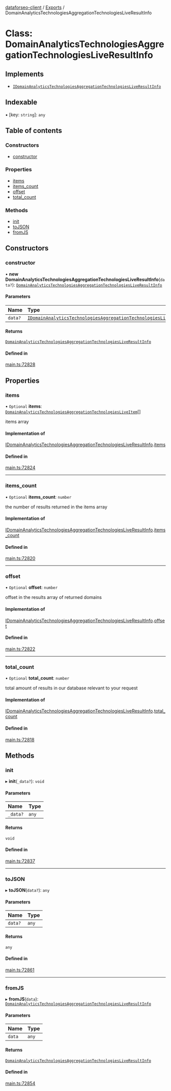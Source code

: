 [dataforseo-client](../README.md) / [Exports](../modules.md) / DomainAnalyticsTechnologiesAggregationTechnologiesLiveResultInfo

# Class: DomainAnalyticsTechnologiesAggregationTechnologiesLiveResultInfo

## Implements

- [`IDomainAnalyticsTechnologiesAggregationTechnologiesLiveResultInfo`](../interfaces/IDomainAnalyticsTechnologiesAggregationTechnologiesLiveResultInfo.md)

## Indexable

▪ [key: `string`]: `any`

## Table of contents

### Constructors

- [constructor](DomainAnalyticsTechnologiesAggregationTechnologiesLiveResultInfo.md#constructor)

### Properties

- [items](DomainAnalyticsTechnologiesAggregationTechnologiesLiveResultInfo.md#items)
- [items\_count](DomainAnalyticsTechnologiesAggregationTechnologiesLiveResultInfo.md#items_count)
- [offset](DomainAnalyticsTechnologiesAggregationTechnologiesLiveResultInfo.md#offset)
- [total\_count](DomainAnalyticsTechnologiesAggregationTechnologiesLiveResultInfo.md#total_count)

### Methods

- [init](DomainAnalyticsTechnologiesAggregationTechnologiesLiveResultInfo.md#init)
- [toJSON](DomainAnalyticsTechnologiesAggregationTechnologiesLiveResultInfo.md#tojson)
- [fromJS](DomainAnalyticsTechnologiesAggregationTechnologiesLiveResultInfo.md#fromjs)

## Constructors

### constructor

• **new DomainAnalyticsTechnologiesAggregationTechnologiesLiveResultInfo**(`data?`): [`DomainAnalyticsTechnologiesAggregationTechnologiesLiveResultInfo`](DomainAnalyticsTechnologiesAggregationTechnologiesLiveResultInfo.md)

#### Parameters

| Name | Type |
| :------ | :------ |
| `data?` | [`IDomainAnalyticsTechnologiesAggregationTechnologiesLiveResultInfo`](../interfaces/IDomainAnalyticsTechnologiesAggregationTechnologiesLiveResultInfo.md) |

#### Returns

[`DomainAnalyticsTechnologiesAggregationTechnologiesLiveResultInfo`](DomainAnalyticsTechnologiesAggregationTechnologiesLiveResultInfo.md)

#### Defined in

[main.ts:72828](https://github.com/dataforseo/TypeScriptClient/blob/7ca1aa4/main.ts#L72828)

## Properties

### items

• `Optional` **items**: [`DomainAnalyticsTechnologiesAggregationTechnologiesLiveItem`](DomainAnalyticsTechnologiesAggregationTechnologiesLiveItem.md)[]

items array

#### Implementation of

[IDomainAnalyticsTechnologiesAggregationTechnologiesLiveResultInfo](../interfaces/IDomainAnalyticsTechnologiesAggregationTechnologiesLiveResultInfo.md).[items](../interfaces/IDomainAnalyticsTechnologiesAggregationTechnologiesLiveResultInfo.md#items)

#### Defined in

[main.ts:72824](https://github.com/dataforseo/TypeScriptClient/blob/7ca1aa4/main.ts#L72824)

___

### items\_count

• `Optional` **items\_count**: `number`

the number of results returned in the items array

#### Implementation of

[IDomainAnalyticsTechnologiesAggregationTechnologiesLiveResultInfo](../interfaces/IDomainAnalyticsTechnologiesAggregationTechnologiesLiveResultInfo.md).[items_count](../interfaces/IDomainAnalyticsTechnologiesAggregationTechnologiesLiveResultInfo.md#items_count)

#### Defined in

[main.ts:72820](https://github.com/dataforseo/TypeScriptClient/blob/7ca1aa4/main.ts#L72820)

___

### offset

• `Optional` **offset**: `number`

offset in the results array of returned domains

#### Implementation of

[IDomainAnalyticsTechnologiesAggregationTechnologiesLiveResultInfo](../interfaces/IDomainAnalyticsTechnologiesAggregationTechnologiesLiveResultInfo.md).[offset](../interfaces/IDomainAnalyticsTechnologiesAggregationTechnologiesLiveResultInfo.md#offset)

#### Defined in

[main.ts:72822](https://github.com/dataforseo/TypeScriptClient/blob/7ca1aa4/main.ts#L72822)

___

### total\_count

• `Optional` **total\_count**: `number`

total amount of results in our database relevant to your request

#### Implementation of

[IDomainAnalyticsTechnologiesAggregationTechnologiesLiveResultInfo](../interfaces/IDomainAnalyticsTechnologiesAggregationTechnologiesLiveResultInfo.md).[total_count](../interfaces/IDomainAnalyticsTechnologiesAggregationTechnologiesLiveResultInfo.md#total_count)

#### Defined in

[main.ts:72818](https://github.com/dataforseo/TypeScriptClient/blob/7ca1aa4/main.ts#L72818)

## Methods

### init

▸ **init**(`_data?`): `void`

#### Parameters

| Name | Type |
| :------ | :------ |
| `_data?` | `any` |

#### Returns

`void`

#### Defined in

[main.ts:72837](https://github.com/dataforseo/TypeScriptClient/blob/7ca1aa4/main.ts#L72837)

___

### toJSON

▸ **toJSON**(`data?`): `any`

#### Parameters

| Name | Type |
| :------ | :------ |
| `data?` | `any` |

#### Returns

`any`

#### Defined in

[main.ts:72861](https://github.com/dataforseo/TypeScriptClient/blob/7ca1aa4/main.ts#L72861)

___

### fromJS

▸ **fromJS**(`data`): [`DomainAnalyticsTechnologiesAggregationTechnologiesLiveResultInfo`](DomainAnalyticsTechnologiesAggregationTechnologiesLiveResultInfo.md)

#### Parameters

| Name | Type |
| :------ | :------ |
| `data` | `any` |

#### Returns

[`DomainAnalyticsTechnologiesAggregationTechnologiesLiveResultInfo`](DomainAnalyticsTechnologiesAggregationTechnologiesLiveResultInfo.md)

#### Defined in

[main.ts:72854](https://github.com/dataforseo/TypeScriptClient/blob/7ca1aa4/main.ts#L72854)
